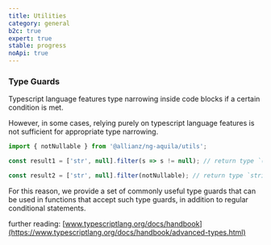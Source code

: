 ```yaml
---
title: Utilities
category: general
b2c: true
expert: true
stable: progress
noApi: true
---
```


### Type Guards

Typescript language features type narrowing inside code blocks if a certain condition is met.

However, in some cases, relying purely on typescript language features is not sufficient for appropriate type narrowing.

```ts
import { notNullable } from '@allianz/ng-aquila/utils';

const result1 = ['str', null].filter(s => s != null); // return type `(string | null)[]`

const result2 = ['str', null].filter(notNullable); // return type `string[]`
```

For this reason, we provide a set of commonly useful type guards that can be used in functions that accept such type guards, in addition to regular conditional statements.

<!-- example(utils-type-guards) -->

further reading: [www.typescriptlang.org/docs/handbook](https://www.typescriptlang.org/docs/handbook/advanced-types.html)
